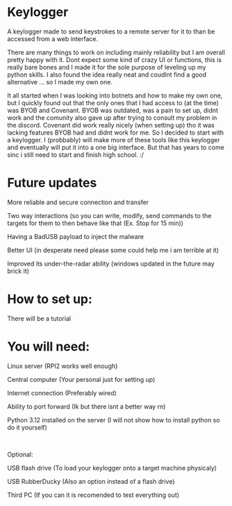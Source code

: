 # Keylogger

A keylogger made to send keystrokes to a remote server for it to than be accessed from a web interface.

There are many things to work on including mainly reliability but I am overall pretty happy with it. Dont expect some kind of crazy UI or functions, this is really bare bones and I made it for the sole purpose of leveling up my python skills. I also found the idea really neat and coudlnt find a good alternative ... so I made my own one.

It all started when I was looking into botnets and how to make my own one, but I quickly found out that the only ones that I had access to (at the time) was BYOB and Covenant. BYOB was outdated, was a pain to set up, didnt work and the comunity also gave up after trying to consult my problem in the discord. Covenant did work really nicely (when setting up) tho it was lacking features BYOB had and didnt work for me. So I decided to start with a keylogger. I (probbably) will make more of these tools like this keylogger and eventually will put it into a one big interface. But that has years to come sinc i still need to start and finish high school. :/

# Future updates

More reliable and secure connection and transfer

Two way interactions (so you can write, modify, send commands to the targets for them to then behave like that (Ex. Stop for 15 min))

Having a BadUSB payload to inject the malware

Better UI (in desperate need please some could help me i am terrible at it)

Improved its under-the-radar ability (windows updated in the future may brick it)


# How to set up:

There will be a tutorial

# You will need:

Linux server (RPI2 works well enough)

Central computer (Your personal just for setting up)

Internet connection (Preferably wired)

Ability to port forward (Ik but there isnt a better way rn)

Python 3.12 installed on the server (I will not show how to install python so do it yourself)

 

Optional:

USB flash drive (To load your keylogger onto a target machine physicaly)

USB RubberDucky (Also an option instead of a flash drive)

Third PC (If you can it is recomended to test everything out)   
    
